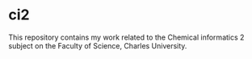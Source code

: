 # ci2
This repository contains my work related to the Chemical informatics 2 subject on the Faculty of Science, Charles University. 